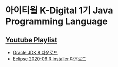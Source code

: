 # 아이티윌 K-Digital 1기 Java Programming Language

## [Youtube Playlist](https://www.youtube.com/playlist?list=PLIYf0rAjO5mZdNhvdqRl1DsAHKb_ozyNj)

* [Oracle JDK 8 다운로드](https://www.oracle.com/java/technologies/downloads/#java8)
* [Eclipse 2020-06 R installer 다운로드](https://www.eclipse.org/downloads/packages/release/2020-06/r)
